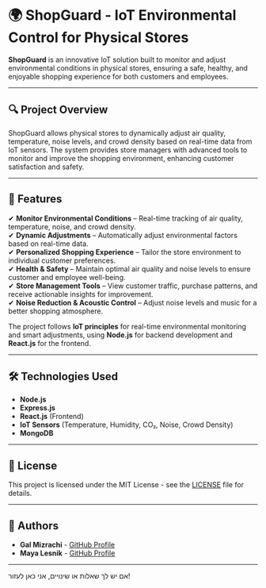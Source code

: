 # 🌍 ShopGuard - IoT Environmental Control for Physical Stores

**ShopGuard** is an innovative IoT solution built to monitor and adjust environmental conditions in physical stores, ensuring a safe, healthy, and enjoyable shopping experience for both customers and employees.

---

## 🔍 **Project Overview**

ShopGuard allows physical stores to dynamically adjust air quality, temperature, noise levels, and crowd density based on real-time data from IoT sensors. The system provides store managers with advanced tools to monitor and improve the shopping environment, enhancing customer satisfaction and safety.

---

## 🚀 Features

✔ **Monitor Environmental Conditions** – Real-time tracking of air quality, temperature, noise, and crowd density.  
✔ **Dynamic Adjustments** – Automatically adjust environmental factors based on real-time data.  
✔ **Personalized Shopping Experience** – Tailor the store environment to individual customer preferences.  
✔ **Health & Safety** – Maintain optimal air quality and noise levels to ensure customer and employee well-being.  
✔ **Store Management Tools** – View customer traffic, purchase patterns, and receive actionable insights for improvement.  
✔ **Noise Reduction & Acoustic Control** – Adjust noise levels and music for a better shopping atmosphere.  

The project follows **IoT principles** for real-time environmental monitoring and smart adjustments, using **Node.js** for backend development and **React.js** for the frontend.

---

## 🛠 Technologies Used

- **Node.js**
- **Express.js**
- **React.js** (Frontend)
- **IoT Sensors** (Temperature, Humidity, CO₂, Noise, Crowd Density)
- **MongoDB**

---

## 📄 **License**

This project is licensed under the MIT License - see the [LICENSE](LICENSE) file for details.

---

## 👥 **Authors**

- **Gal Mizrachi** - [GitHub Profile](https://github.com/GalMizrachi)
- **Maya Lesnik** - [GitHub Profile](https://github.com/mayalesnik)

---

אם יש לך שאלות או שינויים, אני כאן לעזור!
